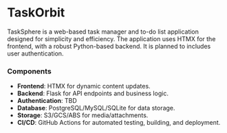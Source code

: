 # TaskOrbit

TaskSphere is a web-based task manager and to-do list application designed for simplicity and efficiency. The application uses HTMX for the frontend, with a robust Python-based backend. It is planned to includes user authentication. 


### Components
- **Frontend**: HTMX for dynamic content updates.
- **Backend**: Flask for API endpoints and business logic.
- **Authentication**: TBD
- **Database**: PostgreSQL/MySQL/SQLite for data storage.
- **Storage**: S3/GCS/ABS for media/attachments.
- **CI/CD**: GitHub Actions for automated testing, building, and deployment.